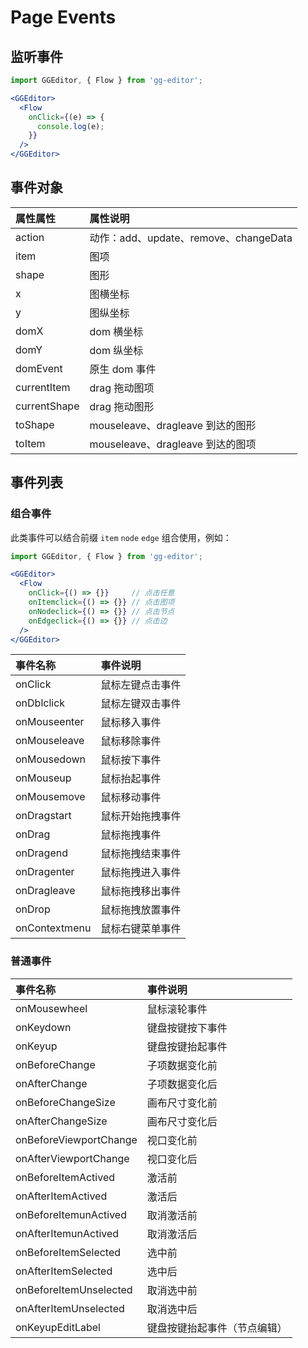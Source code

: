 # Page Events

## 监听事件

```jsx
import GGEditor, { Flow } from 'gg-editor';

<GGEditor>
  <Flow
    onClick={(e) => {
      console.log(e);
    }}
  />
</GGEditor>
```

## 事件对象

| 属性属性 | 属性说明 |
| :--- | :--- |
| action | 动作：add、update、remove、changeData |
| item | 图项 |
| shape | 图形 |
| x | 图横坐标 |
| y | 图纵坐标 |
| domX | dom 横坐标 |
| domY | dom 纵坐标 |
| domEvent | 原生 dom 事件 |
| currentItem | drag 拖动图项 |
| currentShape | drag 拖动图形 |
| toShape | mouseleave、dragleave 到达的图形 |
| toItem | mouseleave、dragleave 到达的图项 |

## 事件列表

### 组合事件

此类事件可以结合前缀 `item` `node` `edge` 组合使用，例如：

```jsx
import GGEditor, { Flow } from 'gg-editor';

<GGEditor>
  <Flow
    onClick={() => {}}     // 点击任意
    onItemclick={() => {}} // 点击图项
    onNodeclick={() => {}} // 点击节点
    onEdgeclick={() => {}} // 点击边
  />
</GGEditor>
```

| 事件名称 | 事件说明 |
| :--- | :--- |
| onClick | 鼠标左键点击事件 |
| onDblclick | 鼠标左键双击事件 |
| onMouseenter | 鼠标移入事件 |
| onMouseleave | 鼠标移除事件 |
| onMousedown | 鼠标按下事件 |
| onMouseup | 鼠标抬起事件 |
| onMousemove | 鼠标移动事件 |
| onDragstart | 鼠标开始拖拽事件 |
| onDrag | 鼠标拖拽事件 |
| onDragend | 鼠标拖拽结束事件 |
| onDragenter | 鼠标拖拽进入事件 |
| onDragleave | 鼠标拖拽移出事件 |
| onDrop | 鼠标拖拽放置事件 |
| onContextmenu | 鼠标右键菜单事件 |

### 普通事件

| 事件名称 | 事件说明 |
| :--- | :--- |
| onMousewheel | 鼠标滚轮事件 |
| onKeydown | 键盘按键按下事件 |
| onKeyup | 键盘按键抬起事件 |
| onBeforeChange | 子项数据变化前 |
| onAfterChange | 子项数据变化后 |
| onBeforeChangeSize | 画布尺寸变化前 |
| onAfterChangeSize | 画布尺寸变化后 |
| onBeforeViewportChange | 视口变化前 |
| onAfterViewportChange | 视口变化后 |
| onBeforeItemActived | 激活前 |
| onAfterItemActived | 激活后 |
| onBeforeItemunActived | 取消激活前 |
| onAfterItemunActived | 取消激活后 |
| onBeforeItemSelected | 选中前 |
| onAfterItemSelected | 选中后 |
| onBeforeItemUnselected | 取消选中前 |
| onAfterItemUnselected | 取消选中后 |
| onKeyupEditLabel | 键盘按键抬起事件（节点编辑）|
